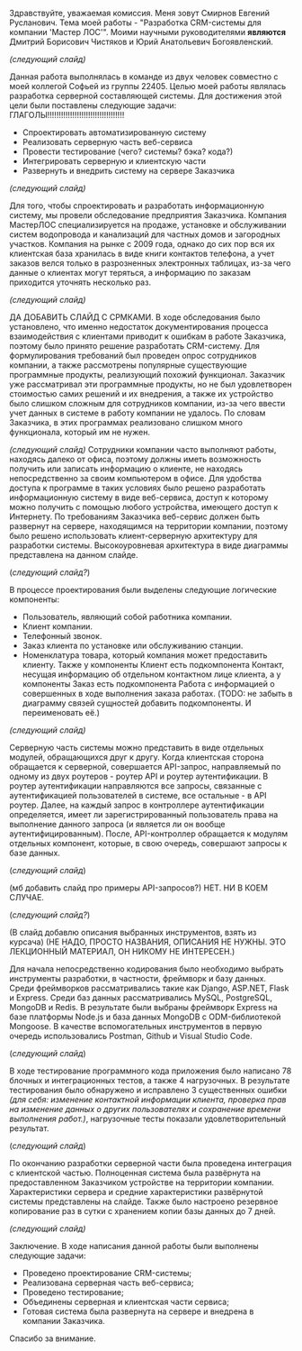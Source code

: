 Здравствуйте, уважаемая комиссия. Меня зовут Смирнов Евгений Русланович. Тема моей работы - "Разработка CRM-системы для компании 'Мастер ЛОС'". Моими научными руководителями **являются** Дмитрий Борисович Чистяков и Юрий Анатольевич Богоявленский.

*(следующий слайд)*

Данная работа выполнялась в команде из двух человек совместно с моей коллегой Софьей из группы 22405. Целью моей работы являлась разработка серверной составляющей системы. Для достижения этой цели были поставлены следующие задачи:
ГЛАГОЛЫ!!!!!!!!!!!!!!!!!!!!!!!!!!!!!!!!!!
* Спроектировать автоматизированную систему
* Реализовать серверную часть веб-сервиса
* Провести тестирование (чего? системы? бэка? кода?)
* Интегрировать серверную и клиентскую части
* Развернуть и внедрить систему на сервере Заказчика

*(следующий слайд)*

Для того, чтобы спроектировать и разработать информационную систему, мы провели обследование предприятия Заказчика. Компания МастерЛОС специализируется на продаже, установке и обслуживании систем водопровода и канализаций для частных домов и загородных участков. Компания на рынке с 2009 года, однако до сих пор вся их клиентская база хранилась в виде книги контактов телефона, а учет заказов велся только в разрозненных электронных таблицах, из-за чего данные о клиентах могут теряться, а информацию по заказам приходится уточнять несколько раз.

*(следующий слайд)*

ДА ДОБАВИТЬ СЛАЙД С СРМКАМИ.
В ходе обследования было установлено, что именно недостаток документирования процесса взаимодействия с клиентами приводит к ошибкам в работе Заказчика, поэтому было принято решение разработать CRM-систему. Для формулирования требований был проведен опрос сотрудников компании, а также рассмотрены популярные существующие программные продукты, реализующий похожий функционал. Заказчик уже рассматривал эти программные продукты, но не был удовлетворен стоимостью самих решений и их внедрения, а также их устройство было слишком сложным для сотрудников компании, из-за чего ввести учет данных в системе в работу компании не удалось. По словам Заказчика, в этих программах реализовано слишком много функционала, который им не нужен.

*(следующий слайд)*
Сотрудники компании часто выполняют работы, находясь далеко от офиса, поэтому должны иметь возможность получить или записать информацию о клиенте, не находясь непосредственно за своим компьютером в офисе. Для удобства доступа к программе в таких условиях было решено разработать информационную систему в виде веб-сервиса, доступ к которому можно получить с помощью любого устройства, имеющего доступ к Интернету. По требованиям Заказчика веб-сервис должен быть развернут на сервере, находящимся на территории компании, поэтому было решено использовать клиент-серверную архитектуру для разработки системы. Высокоуровневая архитектура в виде диаграммы представлена на данном слайде.

(*следующий слайд?*)

В процессе проектирования были выделены следующие логические компоненты: 
- Пользователь, являющий собой работника компании.
- Клиент компании.
- Телефонный звонок.
- Заказ клиента по установке или обслуживанию станции.
- Номенклатура товара, который компания может предоставить клиенту.
Также у компоненты Клиент есть подкомпонента Контакт, несущая информацию об отдельном контактном лице клиента, а у компоненты Заказ есть подкомпонента Работа с информацией о совершенных в ходе выполнения заказа работах. 
(TODO: не забыть в диаграмму связей сущностей добавить подкомпоненты. И переименовать её.)

*(следующий слайд)*

Серверную часть системы можно представить в виде отдельных модулей, обращающихся друг к другу. Когда клиентская сторона обращается к серверной, совершается API-запрос, направляемый по одному из двух роутеров - роутер API и роутер аутентификации. В роутер аутентификации направляются все запросы, связанные с аутентификацией пользователей в системе, все остальные - в API роутер. Далее, на каждый запрос в контроллере аутентификации определяется, имеет ли зарегистрированный пользователь права на выполнение данного запроса (и является ли он вообще аутентифицированным). После, API-контроллер обращается к модулям отдельных компонент, которые, в свою очередь, совершают запросы к базе данных.

(*следующий слайд*)

(мб добавить слайд про примеры API-запросов?) НЕТ. НИ В КОЕМ СЛУЧАЕ.

(*следующий слайд?*)

(В слайд добавлю описания выбранных инструментов, взять из курсача)
(НЕ НАДО, ПРОСТО НАЗВАНИЯ, ОПИСАНИЯ НЕ НУЖНЫ. ЭТО ЛЕКЦИОННЫЙ МАТЕРИАЛ, ОН НИКОМУ НЕ ИНТЕРЕСЕН.)

Для начала непосредственно кодирования было необходимо выбрать инструменты разработки, в частности, фреймворк и базу данных. Среди фреймворков рассматривались такие как Django, ASP.NET, Flask и Express. Среди баз данных рассматривались MySQL, PostgreSQL, MongoDB и Redis. В результате были выбраны фреймворк Express на базе платформы Node.js и база данных MongoDB с ODM-библиотекой Mongoose. В качестве вспомогательных инструментов в первую очередь использовались Postman, Github и Visual Studio Code.

(*следующий слайд*)

В ходе тестирование программного кода приложения было написано 78 блочных и интеграционных тестов, а также 4 нагрузочных. В результате тестирования было обнаружено и исправлено 3 существенных ошибки *(для себя: изменение контактной информации клиента, проверка прав на изменение данных о других пользователях и сохранение времени выполнения работ.)*, нагрузочные тесты показали удовлетворительный результат.

(*следующий слайд*)

По окончанию разработки серверной части была проведена интеграция с клиентской частью. Полноценная система была развёрнута на предоставленном Заказчиком устройстве на территории компании. Характеристики сервера и средние характеристики развёрнутой системы представлены на слайде. Также было настроено резервное копирование раз в сутки с хранением копии базы данных до 7 дней.

*(следующий слайд)*

Заключение. В ходе написания данной работы были выполнены следующие задачи:
* Проведено проектирование CRM-системы;
* Реализована серверная часть веб-сервиса;
* Проведено тестирование;
* Объединены серверная и клиентская части сервиса;
* Готовая система была развернута на сервере и внедрена в компании Заказчика.

Спасибо за внимание.